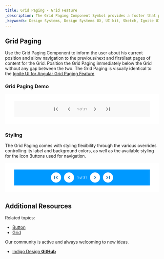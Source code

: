 ```yaml
---
title: Grid Paging - Grid Feature
_description: The Grid Paging Component Symbol provides a footer that provides information about the current position and allows navigation between pages of content for the Grid. 
_keywords: Design Systems, Design Systems UX, UI kit, Sketch, Ignite UI for Angular, Sketch to Angular, Sketch to Angular, Angular, Angular Design System, Export code from Sketch, Design Kits for Angular, Sketch HTML, Sketch to HTML, Sketch UI kits
---
```


## Grid Paging

Use the Grid Paging Component to inform the user about his current position and allow navigation to the previous/next and first/last pages of content for the Grid. Position the Grid Paging immediately below the Grid without any gap between the two. The Grid Paging is visually identical to the [Ignite UI for Angular Grid Paging Feature](https://www.infragistics.com/products/ignite-ui-angular/angular/components/grid_paging.html)

### Grid Paging Demo

<img src="../images/grid_paging_demo.png" srcset="../images/grid_paging_demo@2x.png 2x" />

### Styling

The Grid Paging comes with styling flexibility through the various overrides controlling its label and background colors, as well as the available styling for the Icon Buttons used for navigation.

<img src="../images/grid_paging_styling.png" srcset="../images/grid_paging_styling@2x.png 2x" />

## Additional Resources

Related topics:

- [Button](button.md)
- [Grid](grid.md)
  <div class="divider--half"></div>

Our community is active and always welcoming to new ideas.

- [Indigo Design **GitHub**](https://github.com/IgniteUI/design-system-docfx)
